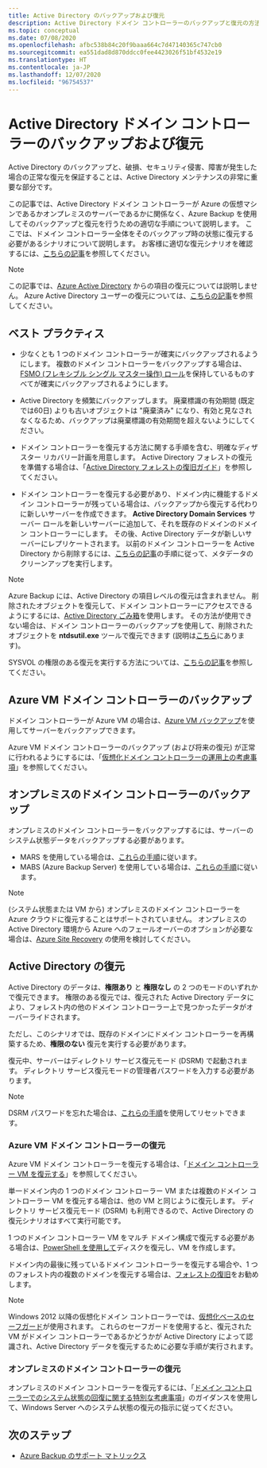 ```yaml
---
title: Active Directory のバックアップおよび復元
description: Active Directory ドメイン コントローラーのバックアップと復元の方法について説明します。
ms.topic: conceptual
ms.date: 07/08/2020
ms.openlocfilehash: afbc538b84c20f9baaa664c7d47140365c747cb0
ms.sourcegitcommit: ea551dad8d870ddcc0fee4423026f51bf4532e19
ms.translationtype: HT
ms.contentlocale: ja-JP
ms.lasthandoff: 12/07/2020
ms.locfileid: "96754537"
---
```

# <a name="back-up-and-restore-active-directory-domain-controllers"></a>Active Directory ドメイン コントローラーのバックアップおよび復元

Active Directory のバックアップと、破損、セキュリティ侵害、障害が発生した場合の正常な復元を保証することは、Active Directory メンテナンスの非常に重要な部分です。

この記事では、Active Directory ドメイン コ ントローラーが Azure の仮想マシンであるかオンプレミスのサーバーであるかに関係なく、Azure Backup を使用してそのバックアップと復元を行うための適切な手順について説明します。 ここでは、ドメイン コントローラー全体をそのバックアップ時の状態に復元する必要があるシナリオについて説明します。 お客様に適切な復元シナリオを確認するには、[こちらの記事](https://docs.microsoft.com/windows-server/identity/ad-ds/manage/ad-forest-recovery-determine-how-to-recover)を参照してください。  

>[!NOTE]
> この記事では、[Azure Active Directory](https://docs.microsoft.com/azure/active-directory/fundamentals/active-directory-whatis) からの項目の復元については説明しません。 Azure Active Directory ユーザーの復元については、[こちらの記事](https://docs.microsoft.com/azure/active-directory/fundamentals/active-directory-users-restore)を参照してください。

## <a name="best-practices"></a>ベスト プラクティス

- 少なくとも 1 つのドメイン コントローラーが確実にバックアップされるようにします。 複数のドメイン コントローラーをバックアップする場合は、[FSMO (フレキシブル シングル マスター操作) ロール](https://docs.microsoft.com/windows-server/identity/ad-ds/plan/planning-operations-master-role-placement)を保持しているものすべてが確実にバックアップされるようにします。

- Active Directory を頻繁にバックアップします。 廃棄標識の有効期間 (既定では60日) よりも古いオブジェクトは "廃棄済み" になり、有効と見なされなくなるため、バックアップは廃棄標識の有効期間を超えないようにしてください。

- ドメイン コントローラーを復元する方法に関する手順を含む、明確なディザスター リカバリー計画を用意します。 Active Directory フォレストの復元を準備する場合は、「[Active Directory フォレストの復旧ガイド](https://docs.microsoft.com/windows-server/identity/ad-ds/manage/ad-forest-recovery-guide)」を参照してください。

- ドメイン コントローラーを復元する必要があり、ドメイン内に機能するドメイン コントローラーが残っている場合は、バックアップから復元する代わりに新しいサーバーを作成できます。 **Active Directory Domain Services** サーバー ロールを新しいサーバーに追加して、それを既存のドメインのドメイン コントローラーにします。 その後、Active Directory データが新しいサーバーにレプリケートされます。 以前のドメイン コントローラーを Active Directory から削除するには、[こちらの記事](https://docs.microsoft.com/windows-server/identity/ad-ds/deploy/ad-ds-metadata-cleanup)の手順に従って、メタデータのクリーンアップを実行します。

>[!NOTE]
>Azure Backup には、Active Directory の項目レベルの復元は含まれません。 削除されたオブジェクトを復元して、ドメイン コントローラーにアクセスできるようにするには、[Active Directory ごみ箱](https://docs.microsoft.com/windows-server/identity/ad-ds/get-started/adac/introduction-to-active-directory-administrative-center-enhancements--level-100-#ad_recycle_bin_mgmt)を使用します。 その方法が使用できない場合は、ドメイン コントローラーのバックアップを使用して、削除されたオブジェクトを **ntdsutil.exe** ツールで復元できます (説明は[こちら](https://support.microsoft.com/help/840001/how-to-restore-deleted-user-accounts-and-their-group-memberships-in-ac)にあります)。
>
>SYSVOL の権限のある復元を実行する方法については、[こちらの記事](https://docs.microsoft.com/windows-server/identity/ad-ds/manage/ad-forest-recovery-authoritative-recovery-sysvol)を参照してください。

## <a name="backing-up-azure-vm-domain-controllers"></a>Azure VM ドメイン コントローラーのバックアップ

ドメイン コントローラーが Azure VM の場合は、[Azure VM バックアップ](backup-azure-vms-introduction.md)を使用してサーバーをバックアップできます。

Azure VM ドメイン コントローラーのバックアップ (および将来の復元) が正常に行われるようにするには、「[仮想化ドメイン コントローラーの運用上の考慮事項](https://docs.microsoft.com/windows-server/identity/ad-ds/get-started/virtual-dc/virtualized-domain-controllers-hyper-v#operational-considerations-for-virtualized-domain-controllers)」を参照してください。

## <a name="backing-up-on-premises-domain-controllers"></a>オンプレミスのドメイン コントローラーのバックアップ

オンプレミスのドメイン コントローラーをバックアップするには、サーバーのシステム状態データをバックアップする必要があります。

- MARS を使用している場合は、[これらの手順](backup-azure-system-state.md)に従います。
- MABS (Azure Backup Server) を使用している場合は、[これらの手順](backup-mabs-system-state-and-bmr.md)に従います。

>[!NOTE]
> (システム状態または VM から) オンプレミスのドメイン コントローラーを Azure クラウドに復元することはサポートされていません。 オンプレミスの Active Directory 環境から Azure へのフェールオーバーのオプションが必要な場合は、[Azure Site Recovery](https://docs.microsoft.com/azure/site-recovery/site-recovery-active-directory) の使用を検討してください。

## <a name="restoring-active-directory"></a>Active Directory の復元

Active Directory のデータは、**権限あり** と **権限なし** の 2 つのモードのいずれかで復元できます。 権限のある復元では、復元された Active Directory データにより、フォレスト内の他のドメイン コントローラー上で見つかったデータがオーバーライドされます。

ただし、このシナリオでは、既存のドメインにドメイン コントローラーを再構築するため、**権限のない** 復元を実行する必要があります。

復元中、サーバーはディレクトリ サービス復元モード (DSRM) で起動されます。 ディレクトリ サービス復元モードの管理者パスワードを入力する必要があります。

>[!NOTE]
>DSRM パスワードを忘れた場合は、[これらの手順](https://docs.microsoft.com/previous-versions/windows/it-pro/windows-server-2012-r2-and-2012/cc754363(v=ws.11))を使用してリセットできます。

### <a name="restoring-azure-vm-domain-controllers"></a>Azure VM ドメイン コントローラーの復元

Azure VM ドメイン コントローラーを復元する場合は、「[ドメイン コントローラー VM を復元する](backup-azure-arm-restore-vms.md#restore-domain-controller-vms)」を参照してください。

単一ドメイン内の 1 つのドメイン コントローラー VM または複数のドメイン コントローラー VM を復元する場合は、他の VM と同じように復元します。 ディレクトリ サービス復元モード (DSRM) も利用できるので、Active Directory の復元シナリオはすべて実行可能です。

1 つのドメイン コントローラー VM をマルチ ドメイン構成で復元する必要がある場合は、[PowerShell を使用して](backup-azure-vms-automation.md#restore-the-disks)ディスクを復元し、VM を作成します。

ドメイン内の最後に残っているドメイン コントローラーを復元する場合や、1 つのフォレスト内の複数のドメインを復元する場合は、[フォレストの復旧](https://docs.microsoft.com/windows-server/identity/ad-ds/manage/ad-forest-recovery-single-domain-in-multidomain-recovery)をお勧めします。

>[!NOTE]
> Windows 2012 以降の仮想化ドメイン コントローラーでは、[仮想化ベースのセーフガード](https://docs.microsoft.com/windows-server/identity/ad-ds/introduction-to-active-directory-domain-services-ad-ds-virtualization-level-100#virtualization-based-safeguards)が使用されます。 これらのセーフガードを使用すると、復元された VM がドメイン コントローラーであるかどうかが Active Directory によって認識され、Active Directory データを復元するために必要な手順が実行されます。

### <a name="restoring-on-premises-domain-controllers"></a>オンプレミスのドメイン コントローラーの復元

オンプレミスのドメイン コントローラーを復元するには、「[ドメイン コントローラーでのシステム状態の回復に関する特別な考慮事項](backup-azure-restore-system-state.md#special-considerations-for-system-state-recovery-on-a-domain-controller)」のガイダンスを使用して、Windows Server へのシステム状態の復元の指示に従ってください。

## <a name="next-steps"></a>次のステップ

- [Azure Backup のサポート マトリックス](backup-support-matrix.md)

